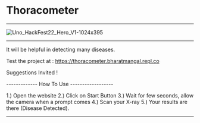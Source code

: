 # Thoracometer

---------------------
![Uno_HackFest22_Hero_V1-1024x395](https://user-images.githubusercontent.com/114771965/197408072-bd39a23f-2b94-45f3-ab8e-2e005ae65811.jpg)

---------------------

It will be helpful in detecting many diseases.

Test the project at : https://thoracometer.bharatmangal.repl.co

Suggestions Invited !

------------- How To Use ------------------

1.) Open the website
2.) Click on Start Button
3.) Wait for few seconds, allow the camera when a prompt comes
4.) Scan your X-ray
5.) Your results are there (Disease Detected).

-------------
